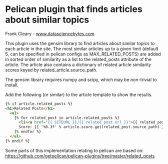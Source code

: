 Pelican plugin that finds articles about similar topics
=======================================================

Frank Cleary - www.datasciencebytes.com

This plugin uses the gensim library to find articles about similar topics to
each article in the site. The most similar articles up to a given limit
(default 5, can be specified in pelican configs as MAX_RELATED_POSTS) are added
in sorted order of similarity as a list to the related_posts attribute of the
article. The article also contains a dictionary of related article similarity
scores keyed by related_article.source_path.

The gensim library requires numpy and scipy, which may be non-trivial to
install.

Add the following (or similar) to the article template to show the results.
```html
{% if article.related_posts %}
<h1>Related Posts</h1>
  <ul>
    {% for related_post in article.related_posts %}
      <li><a href="{{ SITEURL }}/{{ related_post.url }}">{{ related_post.title }}</a>,
      Score: {{ '%0.3f' % article.score.get(related_post.source_path) }}</li>
    {% endfor %}
  </ul>
{% endif %}
```

Some parts of this implementation relating to pelican are based on:
https://github.com/getpelican/pelican-plugins/tree/master/related_posts